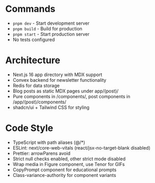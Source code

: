 # Commands
- `pnpm dev` - Start development server
- `pnpm build` - Build for production
- `pnpm start` - Start production server
- No tests configured

# Architecture
- Next.js 16 app directory with MDX support
- Convex backend for newsletter functionality
- Redis for data storage
- Blog posts as static MDX pages under app/(post)/
- Pure components in /components/, post components in /app/(post)/components/
- shadcn/ui + Tailwind CSS for styling

# Code Style
- TypeScript with path aliases (@/*)
- ESLint: next/core-web-vitals (react/jsx-no-target-blank disabled)
- Prettier: arrowParens avoid
- Strict null checks enabled, other strict mode disabled
- Wrap media in Figure component, use Tenor for GIFs
- CopyPrompt component for educational prompts
- Class-variance-authority for component variants
